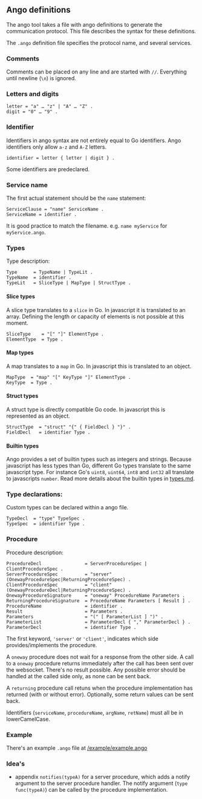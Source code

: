 ## Ango definitions
The ango tool takes a file with ango definitions to generate the communication protocol. This file describes the syntax for these definitions.


The `.ango` definition file  specifies the protocol name, and several services.

### Comments
Comments can be placed on any line and are started with `//`. Everything until newline (`\n`) is ignored.

### Letters and digits

```
letter = "a" … "z" | "A" … "Z" .
digit = "0" … "9" .
```

### Identifier
Identifiers in ango syntax are not entirely equal to Go identifiers. Ango identifiers only allow `a-z` and `A-Z` letters.

`identifier = letter { letter | digit } .`

Some identifiers are predeclared.

### Service name
The first actual statement should be the `name` statement:

```
ServiceClause = "name" ServiceName .
ServiceName = identifier .
```

It is good practice to match the filename. e.g. `name myService` for `myService.ango`.

### Types
Type description:

```
Type      = TypeName | TypeLit .
TypeName  = identifier .
TypeLit   = SliceType | MapType | StructType .
```

#### Slice types
A slice type translates to a `slice` in Go. In javascript it is translated to an array. Defining the length or capacity of elements is not possible at this moment.

```
SliceType    = "[" "]" ElementType .
ElementType  = Type .
```

#### Map types
A map translates to a `map` in Go. In javascript this is translated to an object.

```
MapType  = "map" "[" KeyType "]" ElementType .
KeyType  = Type .
```

#### Struct types
A struct type is directly compatible Go code. In javascript this is represented as an object.

```
StructType  = "struct" "{" { FieldDecl } "}" .
FieldDecl   = identifier Type .
```

#### Builtin types
Ango provides a set of builtin types such as integers and strings. Because javascript has less types than Go, different Go types translate to the same javascript type. For instance Go's `uint8`, `uint64`, `int8` and `int32` all translate to javascripts `number`. Read more details about the builtin types in [types.md](types.md).

### Type declarations:
Custom types can be declared within a ango file.

```
TypeDecl  = "type" TypeSpec .
TypeSpec  = identifier Type .
```

### Procedure
Procedure description:

```
ProcedureDecl                = ServerProcedureSpec | ClientProcedureSpec .
ServerProcedureSpec          = "server" (OnewayProcedureSpec|ReturningProcedureSpec) .
ClientProcedureSpec          = "client" (OnewayProcedureDecl|ReturningProcedureSpec) .
OnewayProcedureSignature     = "oneway" ProcedureName Parameters .
ReturningProcedureSignature  = ProcedureName Parameters [ Result ] .
ProcedureName                = identifier .
Result                       = Parameters .
Parameters                   = "(" [ ParameterList ] ")" .
ParameterList                = ParameterDecl { "," ParameterDecl } .
ParameterDecl                = identifier Type .
```

The first keyword, `'server'` or `'client'`, indicates which side provides/implements the procedure.

A `oneway` procedure does not wait for a response from the other side. A call to a `oneway` procedure returns immediately after the call has been sent over the websocket. There's no result possible. Any possible error should be handled at the called side only, as none can be sent back. 

A `returning` procedure call retuns when the procedure implementation has returned (with or without error). Optionally, some return values can be sent back.

Identifiers (`serviceName`, `procedureName`, `argName`, `retName`) must all be in lowerCamelCase.

### Example
There's an example `.ango` file at [/example/example.ango](/example/example.ango)


### Idea's
 - appendix `notifies(typeA)` for a server procedure, which adds a notify argument to the server procedure handler. The notify argument (`type func(typeA)`) can be called by the procedure implementation.